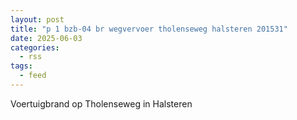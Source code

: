 ```yaml
---
layout: post
title: "p 1 bzb-04 br wegvervoer tholenseweg halsteren 201531"
date: 2025-06-03
categories: 
  - rss
tags: 
  - feed
---
```


Voertuigbrand op Tholenseweg in Halsteren
